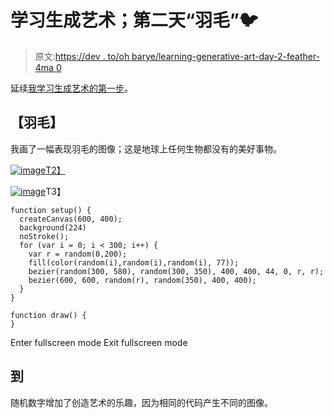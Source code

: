 # 学习生成艺术；第二天“羽毛”🐦

> 原文:[https://dev . to/oh barye/learning-generative-art-day-2-feather-4ma 0](https://dev.to/ohbarye/learning-generative-art-day-2-feather--4ma0)

延续[我学习生成艺术的第一步](https://dev.to/ohbarye/my-first-step-in-learning-generative-art-3674)。

## 【羽毛】

我画了一幅表现羽毛的图像；这是地球上任何生物都没有的美好事物。

[![image](../Images/2d7883d73a73a005daa76119aefd52b9.png)T2】](https://res.cloudinary.com/practicaldev/image/fetch/s--THrBQRER--/c_limit%2Cf_auto%2Cfl_progressive%2Cq_auto%2Cw_880/https://user-images.githubusercontent.com/1811616/39481377-353be79c-4da6-11e8-9746-6f8a4cc4e12e.png)

[![image](../Images/c0cbb71d5218487a54eba1c35a974a6c.png)](https://res.cloudinary.com/practicaldev/image/fetch/s--5ljwmXSx--/c_limit%2Cf_auto%2Cfl_progressive%2Cq_auto%2Cw_880/https://user-images.githubusercontent.com/1811616/39481690-3c932dce-4da7-11e8-9659-00ba54532ba9.png)T3】

```
function setup() {
  createCanvas(600, 400);
  background(224)
  noStroke();
  for (var i = 0; i < 300; i++) {
    var r = random(0,200);
    fill(color(random(i),random(i),random(i), 77)); 
    bezier(random(300, 580), random(300, 350), 400, 400, 44, 0, r, r);
    bezier(600, 600, random(r), random(350), 400, 400);
  }
}

function draw() {
} 
```

Enter fullscreen mode Exit fullscreen mode

## 到

随机数字增加了创造艺术的乐趣，因为相同的代码产生不同的图像。